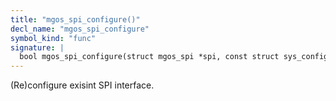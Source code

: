 ```yaml
---
title: "mgos_spi_configure()"
decl_name: "mgos_spi_configure"
symbol_kind: "func"
signature: |
  bool mgos_spi_configure(struct mgos_spi *spi, const struct sys_config_spi *cfg);
---
```


(Re)configure exisint SPI interface. 

